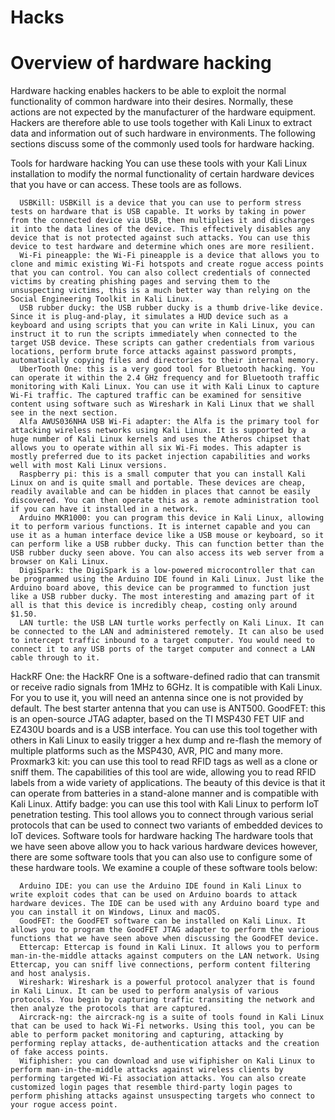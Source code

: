 # Hacks





# Overview of hardware hacking
Hardware hacking enables hackers to be able to exploit the normal functionality of common hardware into their desires. Normally, these actions are not expected by the manufacturer of the hardware equipment. Hackers are therefore able to use tools together with Kali Linux to extract data and information out of such hardware in environments. The following sections discuss some of the commonly used tools for hardware hacking.

Tools for hardware hacking
You can use these tools with your Kali Linux installation to modify the normal functionality of certain hardware devices that you have or can access. These tools are as follows.

      USBKill: USBKill is a device that you can use to perform stress tests on hardware that is USB capable. It works by taking in power from the connected device via USB, then multiplies it and discharges it into the data lines of the device. This effectively disables any device that is not protected against such attacks. You can use this device to test hardware and determine which ones are more resilient.
      Wi-Fi pineapple: the Wi-Fi pineapple is a device that allows you to clone and mimic existing Wi-Fi hotspots and create rogue access points that you can control. You can also collect credentials of connected victims by creating phishing pages and serving them to the unsuspecting victims, this is a much better way than relying on the Social Engineering Toolkit in Kali Linux.
      USB rubber ducky: the USB rubber ducky is a thumb drive-like device. Since it is plug-and-play, it simulates a HUD device such as a keyboard and using scripts that you can write in Kali Linux, you can instruct it to run the scripts immediately when connected to the target USB device. These scripts can gather credentials from various locations, perform brute force attacks against password prompts, automatically copying files and directories to their internal memory.
      UberTooth One: this is a very good tool for Bluetooth hacking. You can operate it within the 2.4 GHz frequency and for Bluetooth traffic monitoring with Kali Linux. You can use it with Kali Linux to capture Wi-Fi traffic. The captured traffic can be examined for sensitive content using software such as Wireshark in Kali Linux that we shall see in the next section.
      Alfa AWUS036NHA USB Wi-Fi adapter: the Alfa is the primary tool for attacking wireless networks using Kali Linux. It is supported by a huge number of Kali Linux kernels and uses the Atheros chipset that allows you to operate within all six Wi-Fi modes. This adapter is mostly preferred due to its packet injection capabilities and works well with most Kali Linux versions.
      Raspberry pi: this is a small computer that you can install Kali Linux on and is quite small and portable. These devices are cheap, readily available and can be hidden in places that cannot be easily discovered. You can then operate this as a remote administration tool if you can have it installed in a network.
      Arduino MKR1000: you can program this device in Kali Linux, allowing it to perform various functions. It is internet capable and you can use it as a human interface device like a USB mouse or keyboard, so it can perform like a USB rubber ducky. This can function better than the USB rubber ducky seen above. You can also access its web server from a browser on Kali Linux.
      DigiSpark: the DigiSpark is a low-powered microcontroller that can be programmed using the Arduino IDE found in Kali Linux. Just like the Arduino board above, this device can be programmed to function just like a USB rubber ducky. The most interesting and amazing part of it all is that this device is incredibly cheap, costing only around $1.50.
      LAN turtle: the USB LAN turtle works perfectly on Kali Linux. It can be connected to the LAN and administered remotely. It can also be used to intercept traffic inbound to a target computer. You would need to connect it to any USB ports of the target computer and connect a LAN cable through to it.
  HackRF One: the HackRF One is a software-defined radio that can transmit or receive radio signals from 1MHz to 6GHz. It is compatible with Kali Linux. For you to use it, you will need an antenna since one is not provided by default. The best starter antenna that you can use is ANT500.
  GoodFET: this is an open-source JTAG adapter, based on the TI MSP430 FET UIF and EZ430U boards and is a USB interface. You can use this tool together with others in Kali Linux to easily trigger a hex dump and re-flash the memory of multiple platforms such as the MSP430, AVR, PIC and many more.
  Proxmark3 kit: you can use this tool to read RFID tags as well as a clone or sniff them. The capabilities of this tool are wide, allowing you to read RFID labels from a wide variety of applications. The beauty of this device is that it can operate from batteries in a stand-alone manner and is compatible with Kali Linux.
  Attify badge: you can use this tool with Kali Linux to perform IoT penetration testing. This tool allows you to connect through various serial protocols that can be used to connect two variants of embedded devices to IoT devices.
Software tools for hardware hacking
The hardware tools that we have seen above allow you to hack various hardware devices however, there are some software tools that you can also use to configure some of these hardware tools. We examine a couple of these software tools below:

      Arduino IDE: you can use the Arduino IDE found in Kali Linux to write exploit codes that can be used on Arduino boards to attack hardware devices. The IDE can be used with any Arduino board type and you can install it on Windows, Linux and macOS.
      GoodFET: the GoodFET software can be installed on Kali Linux. It allows you to program the GoodFET JTAG adapter to perform the various functions that we have seen above when discussing the GoodFET device.
      Ettercap: Ettercap is found in Kali Linux. It allows you to perform man-in-the-middle attacks against computers on the LAN network. Using Ettercap, you can sniff live connections, perform content filtering and host analysis.
      Wireshark: Wireshark is a powerful protocol analyzer that is found in Kali Linux. It can be used to perform analysis of various protocols. You begin by capturing traffic transiting the network and then analyze the protocols that are captured.
      Aircrack-ng: the aircrack-ng is a suite of tools found in Kali Linux that can be used to hack Wi-Fi networks. Using this tool, you can be able to perform packet monitoring and capturing, attacking by performing replay attacks, de-authentication attacks and the creation of fake access points.
      Wifiphisher: you can download and use wifiphisher on Kali Linux to perform man-in-the-middle attacks against wireless clients by performing targeted Wi-Fi association attacks. You can also create customized login pages that resemble third-party login pages to perform phishing attacks against unsuspecting targets who connect to your rogue access point.
